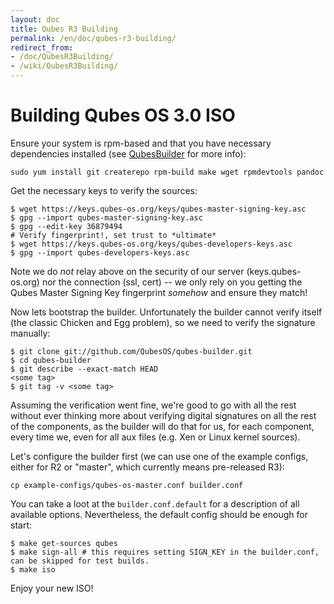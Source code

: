 ```yaml
---
layout: doc
title: Qubes R3 Building
permalink: /en/doc/qubes-r3-building/
redirect_from:
- /doc/QubesR3Building/
- /wiki/QubesR3Building/
---
```


Building Qubes OS 3.0 ISO
=========================

Ensure your system is rpm-based and that you have necessary dependencies installed (see [QubesBuilder](/en/doc/qubes-builder/) for more info):

~~~
sudo yum install git createrepo rpm-build make wget rpmdevtools pandoc
~~~

Get the necessary keys to verify the sources:

~~~
$ wget https://keys.qubes-os.org/keys/qubes-master-signing-key.asc
$ gpg --import qubes-master-signing-key.asc 
$ gpg --edit-key 36879494
# Verify fingerprint!, set trust to *ultimate*
$ wget https://keys.qubes-os.org/keys/qubes-developers-keys.asc
$ gpg --import qubes-developers-keys.asc
~~~

Note we do *not* relay above on the security of our server (keys.qubes-os.org) nor the connection (ssl, cert) -- we only rely on you getting the Qubes Master Signing Key fingerprint *somehow* and ensure they match!

Now lets bootstrap the builder. Unfortunately the builder cannot verify itself (the classic Chicken and Egg problem), so we need to verify the signature manually:

~~~
$ git clone git://github.com/QubesOS/qubes-builder.git
$ cd qubes-builder
$ git describe --exact-match HEAD
<some tag>
$ git tag -v <some tag>
~~~

Assuming the verification went fine, we're good to go with all the rest without ever thinking more about verifying digital signatures on all the rest of the components, as the builder will do that for us, for each component, every time we, even for all aux files (e.g. Xen or Linux kernel sources).

Let's configure the builder first (we can use one of the example configs, either for R2 or "master", which currently means pre-released R3):

~~~
cp example-configs/qubes-os-master.conf builder.conf
~~~

You can take a loot at the `builder.conf.default` for a description of all available options. Nevertheless, the default config should be enough for start:

~~~
$ make get-sources qubes
$ make sign-all # this requires setting SIGN_KEY in the builder.conf, can be skipped for test builds.
$ make iso
~~~

Enjoy your new ISO!
